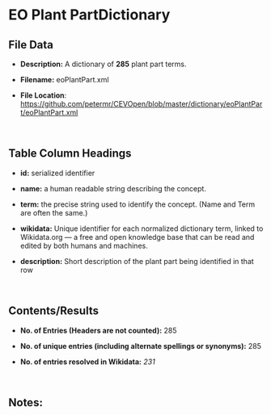 **EO Plant​ Part​​​ Dictionary**
============================

File Data
---------

-   **Description:** A dictionary of **285** plant part terms.

-   **Filename:** eoPlantPart.xml

-   **File Location**:
    <https://github.com/petermr/CEVOpen/blob/master/dictionary/eoPlantPart/eoPlantPart.xml>

 

Table Column Headings
---------------------

-   **id:** serialized identifier

-   **name:** a human readable string describing the concept.

-   **term:** the precise string used to identify the concept. (Name and Term
    are often the same.)

-   **wikidata:** Unique identifier for each normalized dictionary term, linked
    to Wikidata.org — a free and open knowledge base that can be read and edited
    by both humans and machines.

-   **description:** Short description of the plant part being identified in
    that row

 

Contents/Results
----------------

-   **No. of Entries (Headers are not counted):** 285

-   **No. of unique entries (including alternate spellings or synonyms):** 285

-   **No. of entries resolved in Wikidata:** *231*

 

Notes:
------

 
